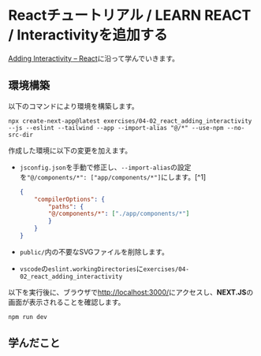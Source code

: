 # Reactチュートリアル / LEARN REACT / Interactivityを追加する

[Adding Interactivity – React](https://react.dev/learn/adding-interactivity)に沿って学んでいきます。

## 環境構築

以下のコマンドにより環境を構築します。

~~~shell
npx create-next-app@latest exercises/04-02_react_adding_interactivity --js --eslint --tailwind --app --import-alias "@/*" --use-npm --no-src-dir
~~~

作成した環境に以下の変更を加えます。

- `jsconfig.json`を手動で修正し、`--import-alias`の設定を`"@/components/*": ["app/components/*"]`にします。[^1]

    ~~~json
    {
        "compilerOptions": {
            "paths": {
            "@/components/*": ["./app/components/*"]
            }
        }
    }
    ~~~

- `public/`内の不要なSVGファイルを削除します。
- `vscode`の`eslint.workingDirectories`に`exercises/04-02_react_adding_interactivity`

以下を実行後に、ブラウザで[http://localhost:3000/](http://localhost:3000/)にアクセスし、**NEXT.JS**の画面が表示されることを確認します。

~~~shell
npm run dev
~~~

## 学んだこと
